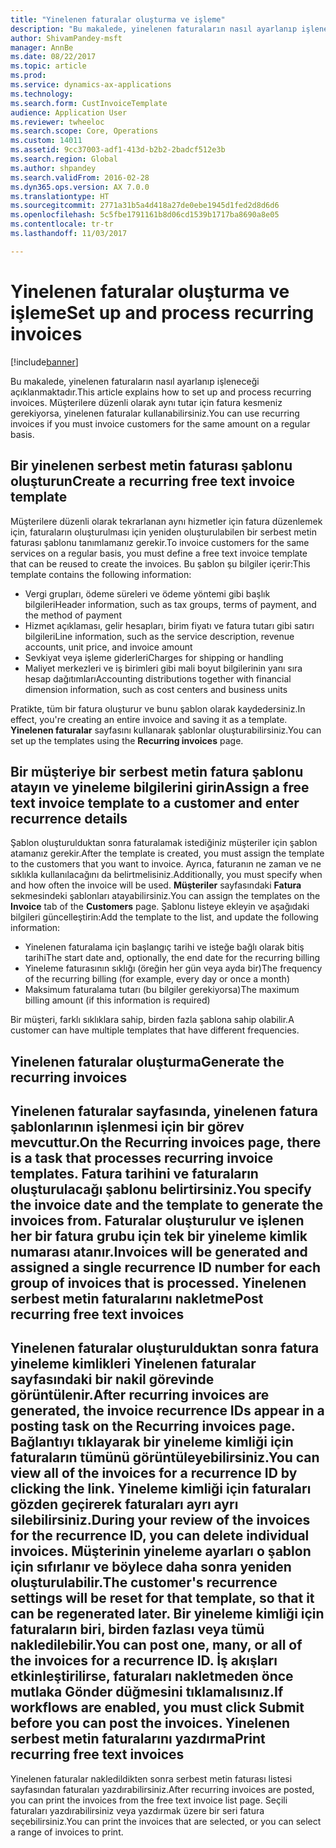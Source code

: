 ```yaml
---
title: "Yinelenen faturalar oluşturma ve işleme"
description: "Bu makalede, yinelenen faturaların nasıl ayarlanıp işleneceği açıklanmaktadır. Müşterilere düzenli olarak aynı tutar için fatura kesmeniz gerekiyorsa, yinelenen faturalar kullanabilirsiniz."
author: ShivamPandey-msft
manager: AnnBe
ms.date: 08/22/2017
ms.topic: article
ms.prod: 
ms.service: dynamics-ax-applications
ms.technology: 
ms.search.form: CustInvoiceTemplate
audience: Application User
ms.reviewer: twheeloc
ms.search.scope: Core, Operations
ms.custom: 14011
ms.assetid: 9cc37003-adf1-413d-b2b2-2badcf512e3b
ms.search.region: Global
ms.author: shpandey
ms.search.validFrom: 2016-02-28
ms.dyn365.ops.version: AX 7.0.0
ms.translationtype: HT
ms.sourcegitcommit: 2771a31b5a4d418a27de0ebe1945d1fed2d8d6d6
ms.openlocfilehash: 5c5fbe1791161b8d06cd1539b1717ba8690a8e05
ms.contentlocale: tr-tr
ms.lasthandoff: 11/03/2017

---
```


# <a name="set-up-and-process-recurring-invoices"></a><span data-ttu-id="f1849-104">Yinelenen faturalar oluşturma ve işleme</span><span class="sxs-lookup"><span data-stu-id="f1849-104">Set up and process recurring invoices</span></span>

[!include[banner](../includes/banner.md)]


<span data-ttu-id="f1849-105">Bu makalede, yinelenen faturaların nasıl ayarlanıp işleneceği açıklanmaktadır.</span><span class="sxs-lookup"><span data-stu-id="f1849-105">This article explains how to set up and process recurring invoices.</span></span> <span data-ttu-id="f1849-106">Müşterilere düzenli olarak aynı tutar için fatura kesmeniz gerekiyorsa, yinelenen faturalar kullanabilirsiniz.</span><span class="sxs-lookup"><span data-stu-id="f1849-106">You can use recurring invoices if you must invoice customers for the same amount on a regular basis.</span></span>

<a name="create-a-recurring-free-text-invoice-template"></a><span data-ttu-id="f1849-107">Bir yinelenen serbest metin faturası şablonu oluşturun</span><span class="sxs-lookup"><span data-stu-id="f1849-107">Create a recurring free text invoice template</span></span>
---------------------------------------------

<span data-ttu-id="f1849-108">Müşterilere düzenli olarak tekrarlanan aynı hizmetler için fatura düzenlemek için, faturaların oluşturulması için yeniden oluşturulabilen bir serbest metin faturası şablonu tanımlamanız gerekir.</span><span class="sxs-lookup"><span data-stu-id="f1849-108">To invoice customers for the same services on a regular basis, you must define a free text invoice template that can be reused to create the invoices.</span></span> <span data-ttu-id="f1849-109">Bu şablon şu bilgiler içerir:</span><span class="sxs-lookup"><span data-stu-id="f1849-109">This template contains the following information:</span></span>

-   <span data-ttu-id="f1849-110">Vergi grupları, ödeme süreleri ve ödeme yöntemi gibi başlık bilgileri</span><span class="sxs-lookup"><span data-stu-id="f1849-110">Header information, such as tax groups, terms of payment, and the method of payment</span></span>
-   <span data-ttu-id="f1849-111">Hizmet açıklaması, gelir hesapları, birim fiyatı ve fatura tutarı gibi satırı bilgileri</span><span class="sxs-lookup"><span data-stu-id="f1849-111">Line information, such as the service description, revenue accounts, unit price, and invoice amount</span></span>
-   <span data-ttu-id="f1849-112">Sevkiyat veya işleme giderleri</span><span class="sxs-lookup"><span data-stu-id="f1849-112">Charges for shipping or handling</span></span>
-   <span data-ttu-id="f1849-113">Maliyet merkezleri ve iş birimleri gibi mali boyut bilgilerinin yanı sıra hesap dağıtımları</span><span class="sxs-lookup"><span data-stu-id="f1849-113">Accounting distributions together with financial dimension information, such as cost centers and business units</span></span>

<span data-ttu-id="f1849-114">Pratikte, tüm bir fatura oluşturur ve bunu şablon olarak kaydedersiniz.</span><span class="sxs-lookup"><span data-stu-id="f1849-114">In effect, you're creating an entire invoice and saving it as a template.</span></span> <span data-ttu-id="f1849-115">**Yinelenen faturalar** sayfasını kullanarak şablonlar oluşturabilirsiniz.</span><span class="sxs-lookup"><span data-stu-id="f1849-115">You can set up the templates using the **Recurring invoices** page.</span></span>

## <a name="assign-a-free-text-invoice-template-to-a-customer-and-enter-recurrence-details"></a><span data-ttu-id="f1849-116">Bir müşteriye bir serbest metin fatura şablonu atayın ve yineleme bilgilerini girin</span><span class="sxs-lookup"><span data-stu-id="f1849-116">Assign a free text invoice template to a customer and enter recurrence details</span></span>
<span data-ttu-id="f1849-117">Şablon oluşturulduktan sonra faturalamak istediğiniz müşteriler için şablon atamanız gerekir.</span><span class="sxs-lookup"><span data-stu-id="f1849-117">After the template is created, you must assign the template to the customers that you want to invoice.</span></span> <span data-ttu-id="f1849-118">Ayrıca, faturanın ne zaman ve ne sıklıkla kullanılacağını da belirtmelisiniz.</span><span class="sxs-lookup"><span data-stu-id="f1849-118">Additionally, you must specify when and how often the invoice will be used.</span></span> <span data-ttu-id="f1849-119">**Müşteriler** sayfasındaki **Fatura** sekmesindeki şablonları atayabilirsiniz.</span><span class="sxs-lookup"><span data-stu-id="f1849-119">You can assign the templates on the **Invoice** tab of the **Customers** page.</span></span> <span data-ttu-id="f1849-120">Şablonu listeye ekleyin ve aşağıdaki bilgileri güncelleştirin:</span><span class="sxs-lookup"><span data-stu-id="f1849-120">Add the template to the list, and update the following information:</span></span>

-   <span data-ttu-id="f1849-121">Yinelenen faturalama için başlangıç tarihi ve isteğe bağlı olarak bitiş tarihi</span><span class="sxs-lookup"><span data-stu-id="f1849-121">The start date and, optionally, the end date for the recurring billing</span></span>
-   <span data-ttu-id="f1849-122">Yineleme faturasının sıklığı (öreğin her gün veya ayda bir)</span><span class="sxs-lookup"><span data-stu-id="f1849-122">The frequency of the recurring billing (for example, every day or once a month)</span></span>
-   <span data-ttu-id="f1849-123">Maksimum faturalama tutarı (bu bilgiler gerekiyorsa)</span><span class="sxs-lookup"><span data-stu-id="f1849-123">The maximum billing amount (if this information is required)</span></span>

<span data-ttu-id="f1849-124">Bir müşteri, farklı sıklıklara sahip, birden fazla şablona sahip olabilir.</span><span class="sxs-lookup"><span data-stu-id="f1849-124">A customer can have multiple templates that have different frequencies.</span></span>

## <a name="generate-the-recurring-invoices"></a><span data-ttu-id="f1849-125">Yinelenen faturalar oluşturma</span><span class="sxs-lookup"><span data-stu-id="f1849-125">Generate the recurring invoices</span></span>
<span data-ttu-id="f1849-126">**Yinelenen faturalar** sayfasında, yinelenen fatura şablonlarının işlenmesi için bir görev mevcuttur.</span><span class="sxs-lookup"><span data-stu-id="f1849-126">On the **Recurring invoices** page, there is a task that processes recurring invoice templates.</span></span> <span data-ttu-id="f1849-127">Fatura tarihini ve faturaların oluşturulacağı şablonu belirtirsiniz.</span><span class="sxs-lookup"><span data-stu-id="f1849-127">You specify the invoice date and the template to generate the invoices from.</span></span> <span data-ttu-id="f1849-128">Faturalar oluşturulur ve işlenen her bir fatura grubu için tek bir yineleme kimlik numarası atanır.</span><span class="sxs-lookup"><span data-stu-id="f1849-128">Invoices will be generated and assigned a single recurrence ID number for each group of invoices that is processed.</span></span>
<span data-ttu-id="f1849-129">Yinelenen serbest metin faturalarını nakletme</span><span class="sxs-lookup"><span data-stu-id="f1849-129">Post recurring free text invoices</span></span>
---------------------------------

<span data-ttu-id="f1849-130">Yinelenen faturalar oluşturulduktan sonra fatura yineleme kimlikleri **Yinelenen faturalar** sayfasındaki bir nakil görevinde görüntülenir.</span><span class="sxs-lookup"><span data-stu-id="f1849-130">After recurring invoices are generated, the invoice recurrence IDs appear in a posting task on the **Recurring invoices** page.</span></span> <span data-ttu-id="f1849-131">Bağlantıyı tıklayarak bir yineleme kimliği için faturaların tümünü görüntüleyebilirsiniz.</span><span class="sxs-lookup"><span data-stu-id="f1849-131">You can view all of the invoices for a recurrence ID by clicking the link.</span></span> <span data-ttu-id="f1849-132">Yineleme kimliği için faturaları gözden geçirerek faturaları ayrı ayrı silebilirsiniz.</span><span class="sxs-lookup"><span data-stu-id="f1849-132">During your review of the invoices for the recurrence ID, you can delete individual invoices.</span></span> <span data-ttu-id="f1849-133">Müşterinin yineleme ayarları o şablon için sıfırlanır ve böylece daha sonra yeniden oluşturulabilir.</span><span class="sxs-lookup"><span data-stu-id="f1849-133">The customer's recurrence settings will be reset for that template, so that it can be regenerated later.</span></span> <span data-ttu-id="f1849-134">Bir yineleme kimliği için faturaların biri, birden fazlası veya tümü nakledilebilir.</span><span class="sxs-lookup"><span data-stu-id="f1849-134">You can post one, many, or all of the invoices for a recurrence ID.</span></span> <span data-ttu-id="f1849-135">İş akışları etkinleştirilirse, faturaları nakletmeden önce mutlaka **Gönder** düğmesini tıklamalısınız.</span><span class="sxs-lookup"><span data-stu-id="f1849-135">If workflows are enabled, you must click **Submit** before you can post the invoices.</span></span>
<span data-ttu-id="f1849-136">Yinelenen serbest metin faturalarını yazdırma</span><span class="sxs-lookup"><span data-stu-id="f1849-136">Print recurring free text invoices</span></span>
----------------------------------

<span data-ttu-id="f1849-137">Yinelenen faturalar nakledildikten sonra serbest metin faturası listesi sayfasından faturaları yazdırabilirsiniz.</span><span class="sxs-lookup"><span data-stu-id="f1849-137">After recurring invoices are posted, you can print the invoices from the free text invoice list page.</span></span> <span data-ttu-id="f1849-138">Seçili faturaları yazdırabilirsiniz veya yazdırmak üzere bir seri fatura seçebilirsiniz.</span><span class="sxs-lookup"><span data-stu-id="f1849-138">You can print the invoices that are selected, or you can select a range of invoices to print.</span></span>




